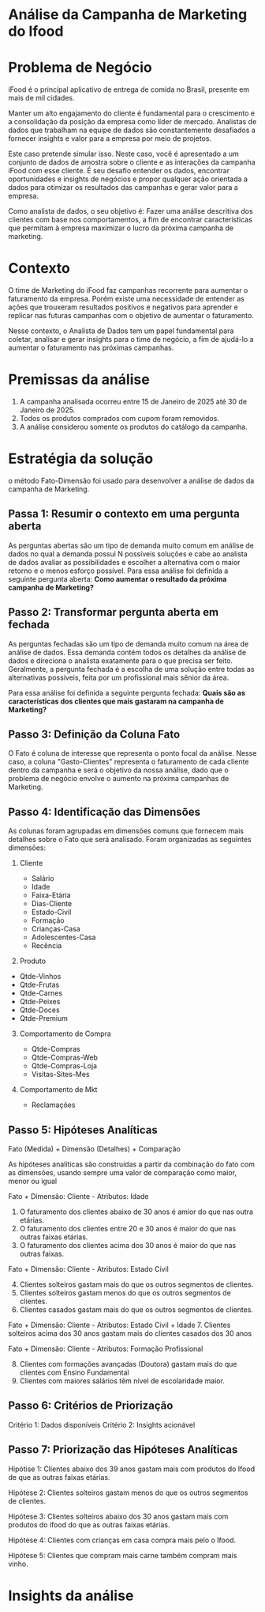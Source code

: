 # Análise da Campanha de Marketing do Ifood


# Problema de Negócio

iFood é o principal aplicativo de entrega de comida no Brasil, presente em mais de mil cidades. 

Manter um alto engajamento do cliente é fundamental para o crescimento e a consolidação da posição da empresa como líder de mercado. Analistas de dados que trabalham na equipe de dados são constantemente desafiados a fornecer insights e valor para a empresa por meio de projetos.

Este caso pretende simular isso. Neste caso, você é apresentado a um conjunto de dados de amostra sobre o cliente e as interações da campanha iFood com esse cliente. É seu desafio entender os dados, encontrar oportunidades e insights de negócios e propor qualquer ação orientada a dados para otimizar os resultados das campanhas e gerar valor para a empresa. 

Como analista de dados, o seu objetivo é:
Fazer uma análise descritiva dos clientes com base nos comportamentos, a fim de encontrar características que permitam à empresa maximizar o lucro da próxima campanha de marketing. 

# Contexto

O time de Marketing do iFood faz campanhas recorrente para aumentar o faturamento da empresa. Porém existe uma necessidade de entender as ações que trouxeram resultados positivos e negativos para aprender e replicar nas futuras campanhas com o objetivo de aumentar o faturamento.

Nesse contexto, o Analista de Dados tem um papel fundamental para coletar, analisar e gerar insights para o time de negócio, a fim de ajudá-lo a aumentar o faturamento nas próximas campanhas.

# Premissas da análise

1. A campanha analisada ocorreu entre 15 de Janeiro de 2025 até 30 de Janeiro de 2025.
2.  Todos os produtos comprados com cupom foram removidos.
3.  A análise considerou somente os produtos do catálogo da campanha.


# Estratégia da solução

o método Fato-Dimensão foi usado para desenvolver a análise de dados da campanha de Marketing.

## Passa 1: Resumir o contexto em uma pergunta aberta

As perguntas abertas são um tipo de demanda muito comum em análise de dados no qual a demanda possui N possíveis soluções e cabe ao analista de dados avaliar as possibilidades e escolher a alternativa com o maior retorno e o menos esforço possível. Para essa análise foi definida a seguinte pergunta aberta:
**Como aumentar o resultado da próxima campanha de Marketing?**

##  Passo 2: Transformar pergunta aberta em fechada

As perguntas fechadas são um tipo de demanda muito comum na área de análise de dados. Essa demanda contém todos os detalhes da análise de dados e direciona o analista exatamente para o que precisa ser feito. Geralmente, a pergunta fechada é a escolha de uma solução entre todas as alternativas possíveis, feita por um profissional mais sênior da área.

Para essa análise foi definida a seguinte pergunta fechada:
**Quais são as características dos clientes que mais gastaram na campanha de Marketing?**

##  Passo 3: Definição da Coluna Fato

O Fato é coluna de interesse que representa o ponto focal da análise. Nesse caso, a coluna "Gasto-Clientes" representa o faturamento de cada cliente dentro da campanha e será o objetivo da nossa análise, dado que o problema de negócio envolve o aumento na próxima campanhas de Marketing.

## Passo 4: Identificação das Dimensões 

As colunas foram agrupadas em dimensões comuns que fornecem mais detalhes sobre o Fato que será analisado.
Foram organizadas as seguintes dimensões:

1. Cliente
   - Salário
   - Idade
   - Faixa-Etária
   - Dias-Cliente
   - Estado-Civil
   - Formação
   - Crianças-Casa
   - Adolescentes-Casa
   - Recência
  
2. Produto
  - Qtde-Vinhos
  - Qtde-Frutas
  - Qtde-Carnes
  - Qtde-Peixes
  - Qtde-Doces
  - Qtde-Premium

3. Comportamento de Compra
   - Qtde-Compras
   - Qtde-Compras-Web
   - Qtde-Compras-Loja
   - Visitas-Sites-Mes

4. Comportamento de Mkt
   - Reclamações

## Passo 5: Hipóteses Analíticas
Fato (Medida) + Dimensão (Detalhes) + Comparação

As hipóteses analíticas são construídas a partir da combinação do fato com as dimensões, usando sempre uma valor de comparação como maior, menor ou igual

Fato + Dimensão: Cliente - Atributos: Idade

1. O faturamento dos clientes abaixo de 30 anos é amior do que nas outra etárias.
2. O faturamento dos clientes entre 20 e 30 anos é maior do que nas outras faixas etárias.
3. O faturamento dos clientes acima dos 30 anos é maior do que nas outras faixas.

Fato + Dimensão: Cliente - Atributos: Estado Civil

4. Clientes solteiros gastam mais do que os outros segmentos de clientes.
5. Clientes solteiros gastam menos do que os outros segmentos de clientes.
6. Clientes casados gastam mais do que os outros segmentos de clientes.


Fato + Dimensão: Cliente - Atributos: Estado Civil + Idade
7. Clientes solteiros acima dos 30 anos gastam mais do clientes casados dos 30 anos

Fato + Dimensão: Cliente - Atributos: Formação Profissional

8. Clientes com formações avançadas (Doutora) gastam mais do que clientes com Ensino Fundamental
9. Clientes com maiores salários têm nível de escolaridade maior.

   
## Passo 6: Critérios de Priorização

Critério 1: Dados disponíveis
Critério 2: Insights acionável

## Passo 7: Priorização das Hipóteses Analíticas

Hipótise 1: Clientes abaixo dos 39 anos gastam mais com produtos do Ifood de que as outras faixas etárias.

Hipótese 2: Clientes solteiros gastam menos do que os outros segmentos de clientes.

Hipótese 3: Clientes solteiros abaixo dos 30 anos gastam mais com produtos do ifood do que as outras faixas etárias.

Hipótese 4: Clientes com crianças em casa compra mais pelo o Ifood.

Hipótese 5: Clientes que compram mais carne também compram mais vinho.

# Insights da análise
